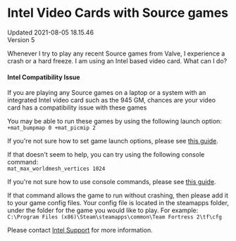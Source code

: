 # Intel Video Cards with Source games
Updated 2021-08-05 18.15.46  
Version 5  

Whenever I try to play any recent Source games from Valve, I experience a crash or a hard freeze. I am using an Intel based video card. What can I do?  
  
#### Intel Compatibility Issue
If you are playing any Source games on a laptop or a system with an integrated Intel video card such as the 945 GM, chances are your video card has a compatibility issue with these games  
  
You may be able to run these games by using the following launch option:  
`+mat_bumpmap 0 +mat_picmip 2`  
  
If you're not sure how to set game launch options, please see [this guide](https://help.steampowered.com/en/faqs/view/7D01-D2DD-D75E-2955).  
  
If that doesn't seem to help, you can try using the following console command:  
`mat_max_worldmesh_vertices 1024`  
  
If you're not sure how to use console commands, please see [this guide](https://help.steampowered.com/en/faqs/view/4700-D10E-26BE-DDDD).  
  
If that command allows the game to run without crashing, then please add it to your game config files. Your config file is located in the steamapps folder, under the folder for the game you would like to play. For example:  
`C:\Program Files (x86)\Steam\steamapps\common\Team Fortress 2\tf\cfg`  
  
Please contact [Intel Support](https://www.intel.com/content/www/us/en/support.html) for more information.